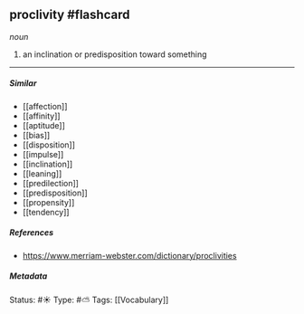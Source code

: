 ## proclivity #flashcard 
_noun_

1. an inclination or predisposition toward something

___
##### Similar
-   [[affection]]
-   [[affinity]]
-   [[aptitude]]
-   [[bias]]
-   [[disposition]]
-   [[impulse]]
-   [[inclination]]
-   [[leaning]]
-   [[predilection]]
-   [[predisposition]]
-   [[propensity]]
-   [[tendency]]


##### References 
- https://www.merriam-webster.com/dictionary/proclivities


##### Metadata
Status: #☀️ 
Type: #⛅️ 
Tags: [[Vocabulary]]